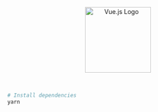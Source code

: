 <p align=center>
  <img width=150 src="https://vuejs.org/images/logo.png" alt="Vue.js Logo">
</p>

&nbsp;

```bash
# Install dependencies
yarn
```

